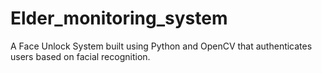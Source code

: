 # Elder_monitoring_system
A Face Unlock System built using Python and OpenCV that authenticates users based on facial recognition.
